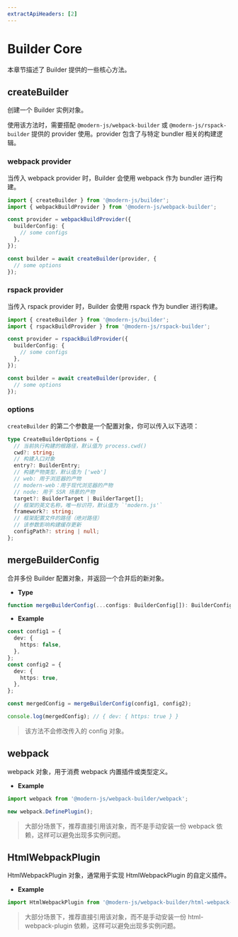 ```yaml
---
extractApiHeaders: [2]
---
```


# Builder Core

本章节描述了 Builder 提供的一些核心方法。

## createBuilder

创建一个 Builder 实例对象。

使用该方法时，需要搭配 `@modern-js/webpack-builder` 或 `@modern-js/rspack-builder` 提供的 provider 使用。provider 包含了与特定 bundler 相关的构建逻辑。

### webpack provider

当传入 webpack provider 时，Builder 会使用 webpack 作为 bundler 进行构建。

```ts
import { createBuilder } from '@modern-js/builder';
import { webpackBuildProvider } from '@modern-js/webpack-builder';

const provider = webpackBuildProvider({
  builderConfig: {
    // some configs
  },
});

const builder = await createBuilder(provider, {
  // some options
});
```

### rspack provider

当传入 rspack provider 时，Builder 会使用 rspack 作为 bundler 进行构建。

```ts
import { createBuilder } from '@modern-js/builder';
import { rspackBuildProvider } from '@modern-js/rspack-builder';

const provider = rspackBuildProvider({
  builderConfig: {
    // some configs
  },
});

const builder = await createBuilder(provider, {
  // some options
});
```

### options

`createBuilder` 的第二个参数是一个配置对象，你可以传入以下选项：

```ts
type CreateBuilderOptions = {
  // 当前执行构建的根路径，默认值为 process.cwd()
  cwd?: string;
  // 构建入口对象
  entry?: BuilderEntry;
  // 构建产物类型，默认值为 ['web']
  // web: 用于浏览器的产物
  // modern-web：用于现代浏览器的产物
  // node: 用于 SSR 场景的产物
  target?: BuilderTarget | BuilderTarget[];
  // 框架的英文名称，唯一标识符，默认值为 `'modern.js'`
  framework?: string;
  // 框架配置文件的路径（绝对路径）
  // 该参数影响构建缓存更新
  configPath?: string | null;
};
```

## mergeBuilderConfig

合并多份 Builder 配置对象，并返回一个合并后的新对象。

- **Type**

```ts
function mergeBuilderConfig(...configs: BuilderConfig[]): BuilderConfig;
```

- **Example**

```ts
const config1 = {
  dev: {
    https: false,
  },
};
const config2 = {
  dev: {
    https: true,
  },
};

const mergedConfig = mergeBuilderConfig(config1, config2);

console.log(mergedConfig); // { dev: { https: true } }
```

> 该方法不会修改传入的 config 对象。

## webpack

webpack 对象，用于消费 webpack 内置插件或类型定义。

- **Example**

```ts
import webpack from '@modern-js/webpack-builder/webpack';

new webpack.DefinePlugin();
```

> 大部分场景下，推荐直接引用该对象，而不是手动安装一份 webpack 依赖，这样可以避免出现多实例问题。

## HtmlWebpackPlugin

HtmlWebpackPlugin 对象，通常用于实现 HtmlWebpackPlugin 的自定义插件。

- **Example**

```ts
import HtmlWebpackPlugin from '@modern-js/webpack-builder/html-webpack-plugin';
```

> 大部分场景下，推荐直接引用该对象，而不是手动安装一份 html-webpack-plugin 依赖，这样可以避免出现多实例问题。
